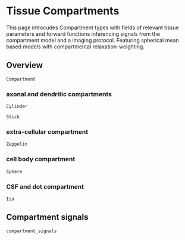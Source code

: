 # Tissue Compartments

This page introcudes Compartment types with fields of relevant tissue parameters and forward functions 
inferencing signals from the compartment model and a imaging protocol. Featuring spherical mean based models with compartmental relaxation-weighting.

## Overview

```@docs
Compartment
```

### axonal and dendritic compartments 

```@docs
Cylinder
```

```@docs
Stick
```

### extra-cellular compartment

```@docs
Zeppelin
```

### cell body compartment

```@docs
Sphere
```

### CSF and dot compartment

```@docs
Iso
```

## Compartment signals

```@docs
compartment_signals
```
